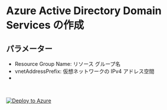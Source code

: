 # Azure Active Directory Domain Services の作成

## パラメーター
- Resource Group Name: リソース グループ名
- vnetAddressPrefix: 仮想ネットワークの IPv4 アドレス空間
- 

<br />

[![Deploy to Azure](https://aka.ms/deploytoazurebutton)](https://portal.azure.com/#create/Microsoft.Template/uri/https%3A%2F%2Fraw.githubusercontent.com%2Fhiroyay-ms%2FServer-Migration-Hands-on-Lab%2Fhiroyay%2FHands-on%2520lab%2Fazure-templates%2F03-domain-services%2Fds-deploy.json)